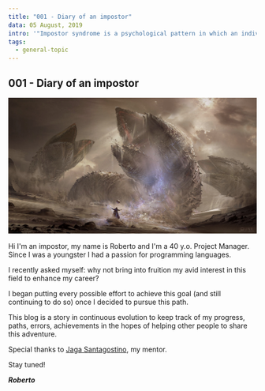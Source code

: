 ```yaml
---
title: "001 - Diary of an impostor"
data: 05 August, 2019
intro: '"Impostor syndrome is a psychological pattern in which an individual doubts their accomplishments despite external evidence of their competence"'
tags:
  - general-topic
---
```


## 001 - Diary of an impostor

![dune](../001/dune.jpg)

Hi I'm an impostor, my name is Roberto and I'm a 40 y.o. Project Manager. Since I was a youngster I had a passion for programming languages.

I recently asked myself: why not bring into fruition my avid interest in this field to enhance my career?

I began putting every possible effort to achieve this goal (and still continuing to do so) once I decided to pursue this path.

This blog is a story in continuous evolution to keep track of my progress, paths, errors, achievements in the hopes of helping other people to share this adventure.

Special thanks to [Jaga Santagostino](https://jagasantagostino.com/), my mentor.

Stay tuned!

**_Roberto_**

